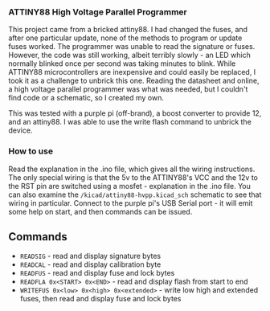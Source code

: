 ### ATTINY88 High Voltage Parallel Programmer

This project came from a bricked attiny88. I had changed the fuses, and after
one particular update, none of the methods to program or update fuses worked.
The programmer was unable to read the signature or fuses. However, the code
was still working, albeit terribly slowly - an LED which normally blinked once
per second was taking minutes to blink. While ATTINY88 microcontrollers are
inexpensive and could easily be replaced, I took it as a challenge to unbrick
this one. Reading the datasheet and online, a high voltage parallel programmer
was what was needed, but I couldn't find code or a schematic, so I created my
own.

This was tested with a purple pi (off-brand), a boost converter to provide 12,
and an attiny88. I was able to use the write flash command to unbrick the
device.

### How to use

Read the explanation in the .ino file, which gives all the wiring instructions.
The only special wiring is that the 5v to the ATTINY88's VCC and the 12v to the
RST pin are switched using a mosfet - explanation in the .ino file. You can
also examine the `/kicad/attiny88-hvpp.kicad_sch` schematic to see that wiring
in particular. Connect to the purple pi's USB Serial port - it will emit some
help on start, and then commands can be issued.

## Commands

* `READSIG` - read and display signature bytes
* `READCAL` - read and display calibration byte
* `READFUS` - read and display fuse and lock bytes
* `READFLA 0x<START> 0x<END>` - read and display flash from start to end
* `WRITEFUS 0x<low> 0x<high> 0x<extended>` - write low high and extended
  fuses, then read and display fuse and lock bytes

